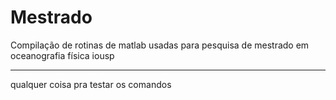 # Mestrado
Compilação de rotinas de matlab usadas para pesquisa de mestrado  em oceanografia física iousp
*** 
qualquer coisa pra testar os comandos
